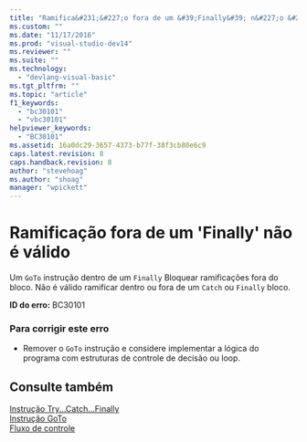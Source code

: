 ```yaml
---
title: "Ramifica&#231;&#227;o fora de um &#39;Finally&#39; n&#227;o &#233; v&#225;lido | Microsoft Docs"
ms.custom: ""
ms.date: "11/17/2016"
ms.prod: "visual-studio-dev14"
ms.reviewer: ""
ms.suite: ""
ms.technology: 
  - "devlang-visual-basic"
ms.tgt_pltfrm: ""
ms.topic: "article"
f1_keywords: 
  - "bc30101"
  - "vbc30101"
helpviewer_keywords: 
  - "BC30101"
ms.assetid: 16a0dc29-3657-4373-b77f-38f3cb80e6c9
caps.latest.revision: 8
caps.handback.revision: 8
author: "stevehoag"
ms.author: "shoag"
manager: "wpickett"
---
```

# Ramifica&#231;&#227;o fora de um &#39;Finally&#39; n&#227;o &#233; v&#225;lido
Um `GoTo` instrução dentro de um `Finally` Bloquear ramificações fora do bloco. Não é válido ramificar dentro ou fora de um `Catch` ou `Finally` bloco.  
  
 **ID do erro:** BC30101  
  
### Para corrigir este erro  
  
-   Remover o `GoTo` instrução e considere implementar a lógica do programa com estruturas de controle de decisão ou loop.  
  
## Consulte também  
 [Instrução Try...Catch...Finally](../../visual-basic/language-reference/statements/try-catch-finally-statement.md)   
 [Instrução GoTo](../../visual-basic/language-reference/statements/goto-statement.md)   
 [Fluxo de controle](../../visual-basic/programming-guide/language-features/control-flow/index.md)